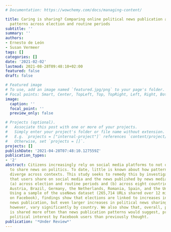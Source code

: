 ```yaml
---
# Documentation: https://wowchemy.com/docs/managing-content/

title: Caring is sharing? Comparing online political news publication and dissemination
  patterns across election and routine periods
subtitle: ''
summary: ''
authors:
- Ernesto de León
- Susan Vermeer
tags: []
categories: []
date: '2021-02-02'
lastmod: 2021-08-28T09:48:10+02:00
featured: false
draft: false

# Featured image
# To use, add an image named `featured.jpg/png` to your page's folder.
# Focal points: Smart, Center, TopLeft, Top, TopRight, Left, Right, BottomLeft, Bottom, BottomRight.
image:
  caption: ''
  focal_point: ''
  preview_only: false

# Projects (optional).
#   Associate this post with one or more of your projects.
#   Simply enter your project's folder or file name without extension.
#   E.g. `projects = ["internal-project"]` references `content/project/deep-learning/index.md`.
#   Otherwise, set `projects = []`.
projects: []
publishDate: '2021-04-28T07:48:10.127559Z'
publication_types:
- '2'
abstract: Citizens increasingly rely on social media platforms to not only read but
  to share news on politics. To date, little is known about how patterns of news sharing
  diverge across contexts. This study seeks to remedy this by investigating the news
  that users share on social media and the news published by news media organizations
  (a) across election and routine periods and (b) across eight countries (i.e., Australia,
  Austria, Brazil, Germany, the Netherlands, Romania, Spain, and the United Kingdom).
  Using a sample of the useNews dataset (265,714 URLs shared over 12 million times
  on Facebook), findings show that elections are linked to increases in political
  news publication, but even larger increases in political news sharing -- these changes,
  however, vary significantly by country. We also show that, overall, political news
  is shared more often than news publication patterns would suggest, proposing higher
  political interest by Facebook users than previously thought.
publication: '*Under Review*'
---
```

